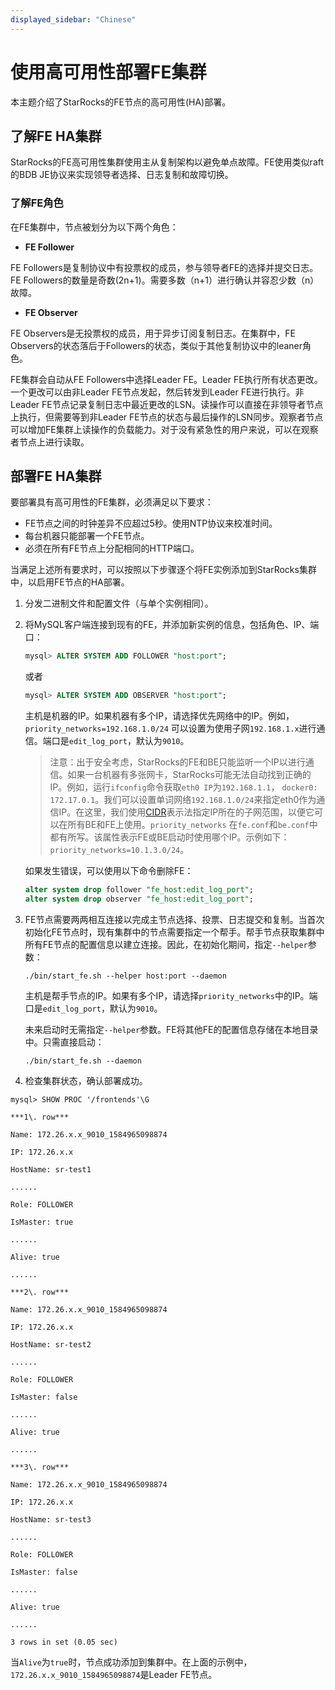 ```yaml
---
displayed_sidebar: "Chinese"
---
```


# 使用高可用性部署FE集群

本主题介绍了StarRocks的FE节点的高可用性(HA)部署。

## 了解FE HA集群

StarRocks的FE高可用性集群使用主从复制架构以避免单点故障。FE使用类似raft的BDB JE协议来实现领导者选择、日志复制和故障切换。

### 了解FE角色

在FE集群中，节点被划分为以下两个角色：

- **FE Follower**

FE Followers是复制协议中有投票权的成员，参与领导者FE的选择并提交日志。FE Followers的数量是奇数(2n+1)。需要多数（n+1）进行确认并容忍少数（n）故障。

- **FE Observer**

FE Observers是无投票权的成员，用于异步订阅复制日志。在集群中，FE Observers的状态落后于Followers的状态，类似于其他复制协议中的leaner角色。

FE集群会自动从FE Followers中选择Leader FE。Leader FE执行所有状态更改。一个更改可以由非Leader FE节点发起，然后转发到Leader FE进行执行。非Leader FE节点记录复制日志中最近更改的LSN。读操作可以直接在非领导者节点上执行，但需要等到非Leader FE节点的状态与最后操作的LSN同步。观察者节点可以增加FE集群上读操作的负载能力。对于没有紧急性的用户来说，可以在观察者节点上进行读取。

## 部署FE HA集群

要部署具有高可用性的FE集群，必须满足以下要求：

- FE节点之间的时钟差异不应超过5秒。使用NTP协议来校准时间。
- 每台机器只能部署一个FE节点。
- 必须在所有FE节点上分配相同的HTTP端口。

当满足上述所有要求时，可以按照以下步骤逐个将FE实例添加到StarRocks集群中，以启用FE节点的HA部署。

1. 分发二进制文件和配置文件（与单个实例相同）。
2. 将MySQL客户端连接到现有的FE，并添加新实例的信息，包括角色、IP、端口：

   ```sql
   mysql> ALTER SYSTEM ADD FOLLOWER "host:port";
   ```

   或者

   ```sql
   mysql> ALTER SYSTEM ADD OBSERVER "host:port";
   ```

   主机是机器的IP。如果机器有多个IP，请选择优先网络中的IP。例如，`priority_networks=192.168.1.0/24` 可以设置为使用子网`192.168.1.x`进行通信。端口是`edit_log_port`，默认为`9010`。

   > 注意：出于安全考虑，StarRocks的FE和BE只能监听一个IP以进行通信。如果一台机器有多张网卡，StarRocks可能无法自动找到正确的IP。例如，运行`ifconfig`命令获取`eth0 IP`为`192.168.1.1`， `docker0: 172.17.0.1`。我们可以设置单词网络`192.168.1.0/24`来指定eth0作为通信IP。在这里，我们使用[CIDR](https://en.wikipedia.org/wiki/Classless_Inter-Domain_Routing)表示法指定IP所在的子网范围，以便它可以在所有BE和FE上使用。`priority_networks` 在`fe.conf`和`be.conf`中都有所写。该属性表示FE或BE启动时使用哪个IP。示例如下：`priority_networks=10.1.3.0/24`。

   如果发生错误，可以使用以下命令删除FE：

   ```sql
   alter system drop follower "fe_host:edit_log_port";
   alter system drop observer "fe_host:edit_log_port";
   ```

3. FE节点需要两两相互连接以完成主节点选择、投票、日志提交和复制。当首次初始化FE节点时，现有集群中的节点需要指定一个帮手。帮手节点获取集群中所有FE节点的配置信息以建立连接。因此，在初始化期间，指定`--helper`参数：

   ```shell
   ./bin/start_fe.sh --helper host:port --daemon
   ```

   主机是帮手节点的IP。如果有多个IP，请选择`priority_networks`中的IP。端口是`edit_log_port`，默认为`9010`。

   未来启动时无需指定`--helper`参数。FE将其他FE的配置信息存储在本地目录中。只需直接启动：

   ```shell
   ./bin/start_fe.sh --daemon
   ```

4. 检查集群状态，确认部署成功。

  ```Plain Text
  mysql> SHOW PROC '/frontends'\G

  ***1\. row***

  Name: 172.26.x.x_9010_1584965098874

  IP: 172.26.x.x

  HostName: sr-test1

  ......

  Role: FOLLOWER

  IsMaster: true

  ......

  Alive: true

  ......

  ***2\. row***

  Name: 172.26.x.x_9010_1584965098874

  IP: 172.26.x.x

  HostName: sr-test2

  ......

  Role: FOLLOWER

  IsMaster: false

  ......

  Alive: true

  ......

  ***3\. row***

  Name: 172.26.x.x_9010_1584965098874

  IP: 172.26.x.x

  HostName: sr-test3

  ......

  Role: FOLLOWER

  IsMaster: false

  ......

  Alive: true

  ......

  3 rows in set (0.05 sec)
  ```

当`Alive`为`true`时，节点成功添加到集群中。在上面的示例中，`172.26.x.x_9010_1584965098874`是Leader FE节点。